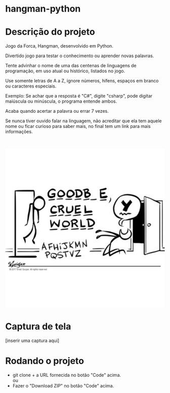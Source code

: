 # hangman-python

# Descrição do projeto
Jogo da Forca, Hangman, desenvolvido em Python.

Divertido jogo para testar o conhecimento ou aprender novas palavras.

Tente advinhar o nome de uma das centenas de linguagens de programação, em uso atual ou histórico, listados no jogo.

Use somente letras de A a Z, ignore números, hifens, espaços em branco ou caracteres especiais.

Exemplo: Se achar que a resposta é "C#", digite "csharp", pode digitar maiúscula ou minúscula, o programa entende ambos.

Acaba quando acertar a palavra ou errar 7 vezes.

Se nunca tiver ouvido falar na linguagem, não acreditar que ela tem aquele nome ou ficar curioso para saber mais, no final tem um link para mais informações.

<br/>

<p align="center">
<img src=https://github.com/marcosmorandi/hangman-python/blob/main/hangman-cartoon.jpg >
</p>

# Captura de tela
[inserir uma captura aqui]

# Rodando o projeto
* git clone + a URL fornecida no botão "Code" acima.
</br>ou</br>
* Fazer o "Download ZIP" no botão "Code" acima.
